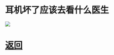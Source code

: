 # 耳机坏了应该去看什么医生

![](https://pic2.imgdb.cn/item/6446e15f0d2dde57771f7029.jpg)


# [返回](newbing简介.md)
